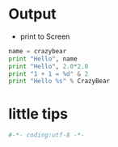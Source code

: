 # Output
- print to Screen
```py
name = crazybear
print "Hello", name
print "Hello", 2.0*2.0
print "1 + 1 = %d" & 2
print "Hello %s" % CrazyBear
```


# little tips

```py
#-*- coding:utf-8 -*-
```



